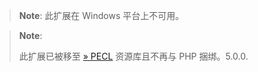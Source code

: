 > **Note**: <span class="simpara">此扩展在 Windows 平台上不可用。</span>

> **Note**:
>
> 此扩展已被移至
> <a href="https://pecl.php.net/" class="link external">» PECL</a>
> 资源库且不再与 PHP 捆绑。5.0.0.
